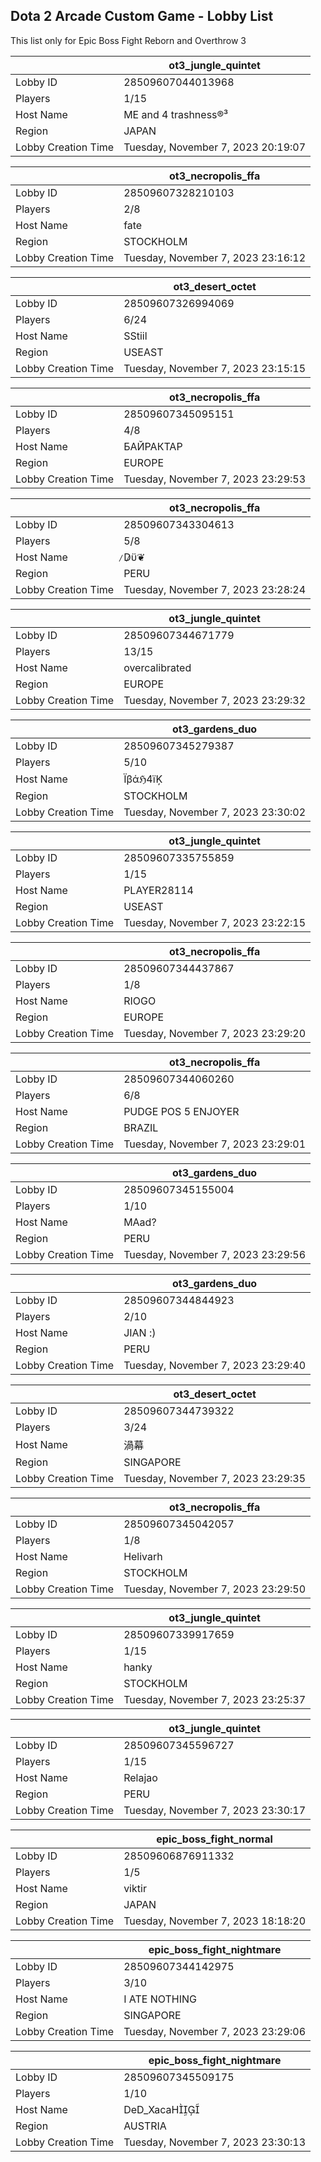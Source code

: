 ## Dota 2 Arcade Custom Game - Lobby List

This list only for Epic Boss Fight Reborn and Overthrow 3

|  | ot3_jungle_quintet |
| ------ | ------ |
| Lobby ID | 28509607044013968 |
| Players | 1/15 |
| Host Name | ME and 4 trashness®³ |
| Region | JAPAN |
| Lobby Creation Time | Tuesday, November 7, 2023 20:19:07 |


|  | ot3_necropolis_ffa |
| ------ | ------ |
| Lobby ID | 28509607328210103 |
| Players | 2/8 |
| Host Name | fate |
| Region | STOCKHOLM |
| Lobby Creation Time | Tuesday, November 7, 2023 23:16:12 |


|  | ot3_desert_octet |
| ------ | ------ |
| Lobby ID | 28509607326994069 |
| Players | 6/24 |
| Host Name | SStiil |
| Region | USEAST |
| Lobby Creation Time | Tuesday, November 7, 2023 23:15:15 |


|  | ot3_necropolis_ffa |
| ------ | ------ |
| Lobby ID | 28509607345095151 |
| Players | 4/8 |
| Host Name | БАЙРАКТАР |
| Region | EUROPE |
| Lobby Creation Time | Tuesday, November 7, 2023 23:29:53 |


|  | ot3_necropolis_ffa |
| ------ | ------ |
| Lobby ID | 28509607343304613 |
| Players | 5/8 |
| Host Name | ̷D̷ϋ❦ |
| Region | PERU |
| Lobby Creation Time | Tuesday, November 7, 2023 23:28:24 |


|  | ot3_jungle_quintet |
| ------ | ------ |
| Lobby ID | 28509607344671779 |
| Players | 13/15 |
| Host Name | overcalibrated |
| Region | EUROPE |
| Lobby Creation Time | Tuesday, November 7, 2023 23:29:32 |


|  | ot3_gardens_duo |
| ------ | ------ |
| Lobby ID | 28509607345279387 |
| Players | 5/10 |
| Host Name | Ïβάℌ4ïĶ |
| Region | STOCKHOLM |
| Lobby Creation Time | Tuesday, November 7, 2023 23:30:02 |


|  | ot3_jungle_quintet |
| ------ | ------ |
| Lobby ID | 28509607335755859 |
| Players | 1/15 |
| Host Name | PLAYER28114 |
| Region | USEAST |
| Lobby Creation Time | Tuesday, November 7, 2023 23:22:15 |


|  | ot3_necropolis_ffa |
| ------ | ------ |
| Lobby ID | 28509607344437867 |
| Players | 1/8 |
| Host Name | RIOGO |
| Region | EUROPE |
| Lobby Creation Time | Tuesday, November 7, 2023 23:29:20 |


|  | ot3_necropolis_ffa |
| ------ | ------ |
| Lobby ID | 28509607344060260 |
| Players | 6/8 |
| Host Name | PUDGE POS 5 ENJOYER |
| Region | BRAZIL |
| Lobby Creation Time | Tuesday, November 7, 2023 23:29:01 |


|  | ot3_gardens_duo |
| ------ | ------ |
| Lobby ID | 28509607345155004 |
| Players | 1/10 |
| Host Name | MAad? |
| Region | PERU |
| Lobby Creation Time | Tuesday, November 7, 2023 23:29:56 |


|  | ot3_gardens_duo |
| ------ | ------ |
| Lobby ID | 28509607344844923 |
| Players | 2/10 |
| Host Name | JIAN :) |
| Region | PERU |
| Lobby Creation Time | Tuesday, November 7, 2023 23:29:40 |


|  | ot3_desert_octet |
| ------ | ------ |
| Lobby ID | 28509607344739322 |
| Players | 3/24 |
| Host Name | 渦幕 |
| Region | SINGAPORE |
| Lobby Creation Time | Tuesday, November 7, 2023 23:29:35 |


|  | ot3_necropolis_ffa |
| ------ | ------ |
| Lobby ID | 28509607345042057 |
| Players | 1/8 |
| Host Name | Helivarh |
| Region | STOCKHOLM |
| Lobby Creation Time | Tuesday, November 7, 2023 23:29:50 |


|  | ot3_jungle_quintet |
| ------ | ------ |
| Lobby ID | 28509607339917659 |
| Players | 1/15 |
| Host Name | hanky |
| Region | STOCKHOLM |
| Lobby Creation Time | Tuesday, November 7, 2023 23:25:37 |


|  | ot3_jungle_quintet |
| ------ | ------ |
| Lobby ID | 28509607345596727 |
| Players | 1/15 |
| Host Name | Relajao |
| Region | PERU |
| Lobby Creation Time | Tuesday, November 7, 2023 23:30:17 |


|  | epic_boss_fight_normal |
| ------ | ------ |
| Lobby ID | 28509606876911332 |
| Players | 1/5 |
| Host Name | viktir |
| Region | JAPAN |
| Lobby Creation Time | Tuesday, November 7, 2023 18:18:20 |


|  | epic_boss_fight_nightmare |
| ------ | ------ |
| Lobby ID | 28509607344142975 |
| Players | 3/10 |
| Host Name | I ATE NOTHING |
| Region | SINGAPORE |
| Lobby Creation Time | Tuesday, November 7, 2023 23:29:06 |


|  | epic_boss_fight_nightmare |
| ------ | ------ |
| Lobby ID | 28509607345509175 |
| Players | 1/10 |
| Host Name | DeD_XacaH |
| Region | AUSTRIA |
| Lobby Creation Time | Tuesday, November 7, 2023 23:30:13 |


